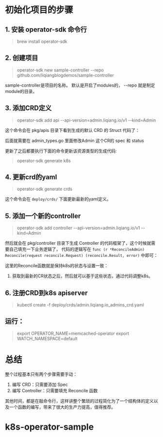 # 初始化项目的步骤

## 1. 安装 operator-sdk 命令行
> brew install operator-sdk

## 2. 创建项目
> operator-sdk new sample-controller --repo github.com/liqiangblogdemos/sample-controller

sample-controller是项目的名称。
默认是开启了modules的， --repo 就是制定module的目录。

## 3. 添加CRD定义
> operator-sdk add api --api-version=admin.liqiang.io/v1 --kind=Admin

这个命令会在 pkg/apis 目录下看到生成的默认 CRD 的 Struct 代码了：

后面就需要在 admin_types.go 里面修改Admin 这个CR的 spec 和 status 

更新了之后都要执行下面的命令更新该资源类型的生成代码:
>operator-sdk generate k8s


## 4. 更新crd的yaml
>operator-sdk generate crds

这个命令会在 `deploy/crds/` 下面更新最新的yaml定义。

## 5. 添加一个新的controller
>operator-sdk add controller --api-version=admin.liqiang.io/v1 --kind=Admin

然后就会在 pkg/controller 目录下生成 Controller 的代码框架了，这个时候就需要自己填充一下业务逻辑了，
代码的逻辑写在 `func (r *ReconcileAdmin) Reconcile(request reconcile.Request) (reconcile.Result, error)` 中即可：

这里的Reconcile函数就是保持k8s的状态与设置一致：
1. 获取到最新的CR状态之后，然后就可以基于这些状态，通过代码调整k8s。

## 6. 注册CRD到k8s apiserver
>kubectl create -f deploy/crds/admin.liqiang.io_admins_crd.yaml

## 运行：
> export OPERATOR_NAME=memcached-operator
> export WATCH_NAMESPACE=default

# 总结
整个过程基本只有两个步骤需要手动：

1. 编写 CRD：只需要添加 Spec
2. 编写 Controller：只需要填充 Reconcile 函数

其他时间，都是在敲命令行，这样讲整个繁琐的过程简化为了一个结构体的定义以及一个函数的编写，带来了很大的生产力提高，值得推荐。


# k8s-operator-sample
